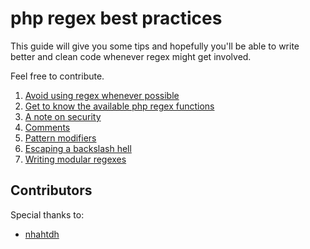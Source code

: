 # php regex best practices

This guide will give you some tips and hopefully you'll be able to write better and clean code whenever regex might get involved.
 
Feel free to contribute.

1. [Avoid using regex whenever possible](01%20Avoid%20using%20regex%20whenever%20possible.md)
2. [Get to know the available php regex functions](02%20Get%20to%20know%20the%20available%20php%20regex%20functions.md)
3. [A note on security](03%20A%20note%20on%20security.md)
4. [Comments](04%20Comments.md)
5. [Pattern modifiers](05%20Pattern%20modifiers.md)
6. [Escaping a backslash hell](06%20Escaping%20a%20backslash%20hell.md)
7. [Writing modular regexes](07%20Writing%20modular%20regexes.md)

## Contributors

Special thanks to:

- [nhahtdh](https://stackoverflow.com/users/1400768/nhahtdh)